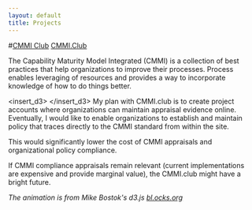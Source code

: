```yaml
---
layout: default
title: Projects
---
```


#[CMMI Club](http://www.cmmi.club/process_areas) 
[CMMI.Club](http://www.cmmi.club/process_areas)

The Capability Maturity Model Integrated (CMMI) is a collection of best practices that help organizations to improve their processes. Process enables leveraging of resources and provides a way to incorporate knowledge of how to do things better.

<insert_d3>
</insert_d3>
My plan with CMMI.club is to create project accounts where organizations can maintain appraisal evidence online. Eventually, I would like to enable organizations to establish and maintain policy that traces directly to the CMMI standard from within the site. 

This would significantly lower the cost of CMMI appraisals and organizational policy compliance. 

If CMMI compliance appraisals remain relevant (current implementations are expensive and provide marginal value), the CMMI.club might have a bright future.

*The animation is from Mike Bostok's d3.js [bl.ocks.org](www.bl.ocks.org)*


<style>

insert_d3 {
  font-family: "Helvetica Neue", Helvetica, Arial, sans-serif;
  width: 400px;
  height: 320px;
  position: relative;
}

form {
  position: absolute;
  top: 1em;
  left: 1em;
}

path {
  fill-rule: evenodd;
  stroke: #333;
  stroke-width: 2px;
}

.sun path {
  fill: #6baed6;
}

.planet path {
  fill: #9ecae1;
}

.annulus path {
  fill: #c6dbef;
}

</style>

<script src="d3/d3.v3.js"></script>
<script>

var width = 400,
    height = 380,
    radius = 80,
    x = Math.sin(2 * Math.PI / 3),
    y = Math.cos(2 * Math.PI / 3);

var offset = 0,
    speed = 2,
    start = Date.now();

var svg = d3.select("insert_d3").append("svg")
    .attr("width", width)
    .attr("height", height)
  .append("g")
    .attr("transform", "translate(" + width / 2 + "," + height / 2 + ")scale(.55)")
  .append("g");

var frame = svg.append("g")
    .datum({radius: Infinity});

frame.append("g")
    .attr("class", "annulus")
    //.datum({teeth: 80, radius: -radius * 5, annulus: true})
  .append("path")
    .attr("d", gear);

frame.append("g")
    .attr("class", "sun")
    .datum({teeth: 32, radius: radius * 2})
  .append("path")
    .attr("d", gear);

frame.append("g")
    .attr("class", "planet")
    .attr("transform", "translate(0,-" + radius * 3 + ")")
    .datum({teeth: 16, radius: -radius * 1})
  .append("path")
    .attr("d", gear);

frame.append("g")
    .attr("class", "planet")
    .attr("transform", "translate(" + -radius * 3 * x + "," + -radius * 3 * y + ")")
    .datum({teeth: 16, radius: -radius * 1})
  .append("path")
    .attr("d", gear);

frame.append("g")
    .attr("class", "planet")
    .attr("transform", "translate(" + radius * 3 * x + "," + -radius * 3 * y + ")")
    .datum({teeth: 16, radius: -radius * 1})
  .append("path")
    .attr("d", gear);

frame.append("g")
    .append("text")
    .text("Process")
    .attr("x", "-85")
    .attr("y", "-40")
    .attr("font-size", "50px");

frame.append("g")
    .append("text")
    .text("Procedures")
    .attr("x", "-50")
    .attr("y", "-270")
    .attr("font-size", "20px");

frame.append("g")
    .append("text")
    .text("People")
    .attr("x", "-240")
    .attr("y", "165")
    .attr("font-size", "20px");

frame.append("g")
    .append("text")
    .text("Tools")
    .attr("x", "185")
    .attr("y", "165")
    .attr("font-size", "20px");


d3.selectAll("input[name=reference]")
    .data([radius * 5, Infinity, -radius])
    .on("change", function(radius1) {
      var radius0 = frame.datum().radius, angle = (Date.now() - start) * speed;
      frame.datum({radius: radius1});
      svg.attr("transform", "rotate(" + (offset += angle / radius0 - angle / radius1) + ")");
    });

d3.selectAll("input[name=speed]")
    .on("change", function() { speed = +this.value; });

function gear(d) {
  var n = d.teeth,
      r2 = Math.abs(d.radius),
      r0 = r2 - 8,
      r1 = r2 + 8,
      r3 = d.annulus ? (r3 = r0, r0 = r1, r1 = r3, r2 + 20) : 20,
      da = Math.PI / n,
      a0 = -Math.PI / 2 + (d.annulus ? Math.PI / n : 0),
      i = -1,
      path = ["M", r0 * Math.cos(a0), ",", r0 * Math.sin(a0)];
  while (++i < n) path.push(
      "A", r0, ",", r0, " 0 0,1 ", r0 * Math.cos(a0 += da), ",", r0 * Math.sin(a0),
      "L", r2 * Math.cos(a0), ",", r2 * Math.sin(a0),
      "L", r1 * Math.cos(a0 += da / 3), ",", r1 * Math.sin(a0),
      "A", r1, ",", r1, " 0 0,1 ", r1 * Math.cos(a0 += da / 3), ",", r1 * Math.sin(a0),
      "L", r2 * Math.cos(a0 += da / 3), ",", r2 * Math.sin(a0),
      "L", r0 * Math.cos(a0), ",", r0 * Math.sin(a0));
  path.push("M0,", -r3, "A", r3, ",", r3, " 0 0,0 0,", r3, "A", r3, ",", r3, " 0 0,0 0,", -r3, "Z");
  return path.join("");
}

d3.timer(function() {
  var angle = (Date.now() - start) * speed,
      transform = function(d) { return "rotate(" + angle / d.radius + ")"; };
  frame.selectAll("path").attr("transform", transform);
  frame.attr("transform", transform); // frame of reference
});

</script>
